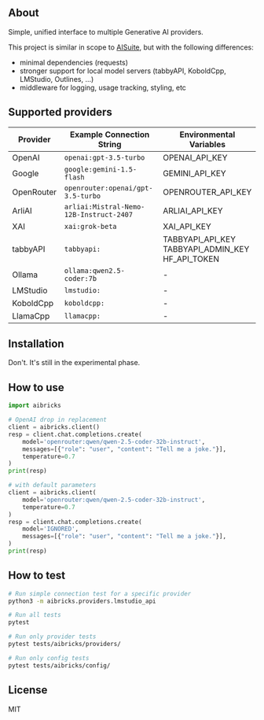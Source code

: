 ## About

Simple, unified interface to multiple Generative AI providers.

This project is similar in scope to [AISuite](https://github.com/andrewyng/aisuite),
but with the following differences:
- minimal dependencies (requests)
- stronger support for local model servers (tabbyAPI, KoboldCpp, LMStudio, Outlines, ...)
- middleware for logging, usage tracking, styling, etc


## Supported providers

| Provider   | Example Connection String | Environmental Variables |
|------------|----------------------|------------------------------|
| OpenAI     | `openai:gpt-3.5-turbo` | OPENAI_API_KEY |
| Google     | `google:gemini-1.5-flash` | GEMINI_API_KEY |
| OpenRouter | `openrouter:openai/gpt-3.5-turbo` | OPENROUTER_API_KEY |
| ArliAI     | `arliai:Mistral-Nemo-12B-Instruct-2407` | ARLIAI_API_KEY |
| XAI        | `xai:grok-beta` | XAI_API_KEY |
| tabbyAPI   | `tabbyapi:` | TABBYAPI_API_KEY<br>TABBYAPI_ADMIN_KEY<br>HF_API_TOKEN |
| Ollama     | `ollama:qwen2.5-coder:7b` | - |
| LMStudio   | `lmstudio:` | - |
| KoboldCpp  | `koboldcpp:` | - |
| LlamaCpp   | `llamacpp:` | - |

## Installation

Don't. It's still in the experimental phase.

## How to use


```python
import aibricks

# OpenAI drop in replacement
client = aibricks.client()
resp = client.chat.completions.create(
    model='openrouter:qwen/qwen-2.5-coder-32b-instruct',
    messages=[{"role": "user", "content": "Tell me a joke."}],
    temperature=0.7
)
print(resp)

# with default parameters
client = aibricks.client(
    model='openrouter:qwen/qwen-2.5-coder-32b-instruct',
    temperature=0.7
)
resp = client.chat.completions.create(
    model='IGNORED',
    messages=[{"role": "user", "content": "Tell me a joke."}],
)
print(resp)

```

## How to test

```sh
# Run simple connection test for a specific provider
python3 -m aibricks.providers.lmstudio_api

# Run all tests
pytest

# Run only provider tests
pytest tests/aibricks/providers/

# Run only config tests
pytest tests/aibricks/config/
```

## License

MIT

